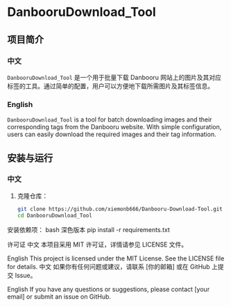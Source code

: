 # DanbooruDownload_Tool

## 项目简介

### 中文
`DanbooruDownload_Tool` 是一个用于批量下载 Danbooru 网站上的图片及其对应标签的工具。通过简单的配置，用户可以方便地下载所需图片及其标签信息。

### English
`DanbooruDownload_Tool` is a tool for batch downloading images and their corresponding tags from the Danbooru website. With simple configuration, users can easily download the required images and their tag information.

## 安装与运行

### 中文
1. 克隆仓库：
   ```bash
   git clone https://github.com/xiemonb666/Danbooru-Download-Tool.git
   cd DanbooruDownload_Tool
安装依赖项：
bash
深色版本
pip install -r requirements.txt

许可证
中文
本项目采用 MIT 许可证，详情请参见 LICENSE 文件。

English
This project is licensed under the MIT License. See the LICENSE file for details.
中文
如果你有任何问题或建议，请联系 [你的邮箱] 或在 GitHub 上提交 Issue。

English
If you have any questions or suggestions, please contact [your email] or submit an issue on GitHub.
